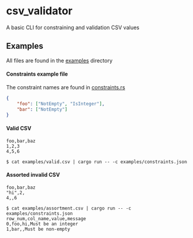 # csv_validator
A basic CLI for constraining and validation CSV values

## Examples
All files are found in the [examples](./examples) directory

#### Constraints example file
The constraint names are found in [constraints.rs](./src/constraints.rs)

```json
{
    "foo": ["NotEmpty", "IsInteger"],
    "bar": ["NotEmpty"]
}
```

#### Valid CSV
```csv
foo,bar,baz
1,2,3
4,5,6
```

```
$ cat examples/valid.csv | cargo run -- -c examples/constraints.json
```

#### Assorted invalid CSV
```csv
foo,bar,baz
"hi",2,
4,,6
```

```
$ cat examples/assortment.csv | cargo run -- -c examples/constraints.json
row_num,col_name,value,message
0,foo,hi,Must be an integer
1,bar,,Must be non-empty
```
